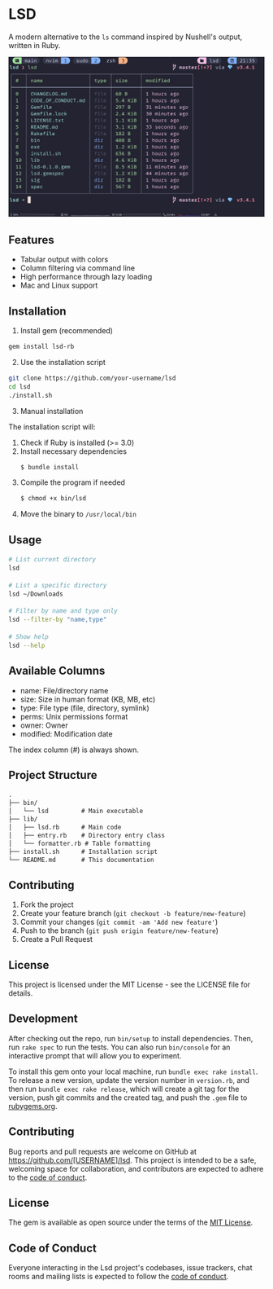 # LSD

A modern alternative to the `ls` command inspired by Nushell's output, written in Ruby.

<p align="center">
  <img src="./lsd.png" alt="LSD" width="600">
</p>

## Features

- Tabular output with colors
- Column filtering via command line
- High performance through lazy loading
- Mac and Linux support

## Installation

1. Install gem (recommended)

```bash
gem install lsd-rb
```

2. Use the installation script

```bash
git clone https://github.com/your-username/lsd
cd lsd
./install.sh
```

3. Manual installation

The installation script will:

1. Check if Ruby is installed (>= 3.0)
2. Install necessary dependencies
   ```bash
   $ bundle install
   ```
3. Compile the program if needed
   ```bash
   $ chmod +x bin/lsd
   ```
4. Move the binary to `/usr/local/bin`

## Usage

```bash
# List current directory
lsd

# List a specific directory
lsd ~/Downloads

# Filter by name and type only
lsd --filter-by "name,type"

# Show help
lsd --help
```

## Available Columns

- name: File/directory name
- size: Size in human format (KB, MB, etc)
- type: File type (file, directory, symlink)
- perms: Unix permissions format
- owner: Owner
- modified: Modification date

The index column (#) is always shown.

## Project Structure

```
.
├── bin/
│   └── lsd         # Main executable
├── lib/
│   ├── lsd.rb      # Main code
│   ├── entry.rb    # Directory entry class
│   └── formatter.rb # Table formatting
├── install.sh      # Installation script
└── README.md       # This documentation
```

## Contributing

1. Fork the project
2. Create your feature branch (`git checkout -b feature/new-feature`)
3. Commit your changes (`git commit -am 'Add new feature'`)
4. Push to the branch (`git push origin feature/new-feature`)
5. Create a Pull Request

## License

This project is licensed under the MIT License - see the LICENSE file for details.

## Development

After checking out the repo, run `bin/setup` to install dependencies. Then, run `rake spec` to run the tests. You can also run `bin/console` for an interactive prompt that will allow you to experiment.

To install this gem onto your local machine, run `bundle exec rake install`. To release a new version, update the version number in `version.rb`, and then run `bundle exec rake release`, which will create a git tag for the version, push git commits and the created tag, and push the `.gem` file to [rubygems.org](https://rubygems.org).

## Contributing

Bug reports and pull requests are welcome on GitHub at https://github.com/[USERNAME]/lsd. This project is intended to be a safe, welcoming space for collaboration, and contributors are expected to adhere to the [code of conduct](https://github.com/[USERNAME]/lsd/blob/master/CODE_OF_CONDUCT.md).

## License

The gem is available as open source under the terms of the [MIT License](https://opensource.org/licenses/MIT).

## Code of Conduct

Everyone interacting in the Lsd project's codebases, issue trackers, chat rooms and mailing lists is expected to follow the [code of conduct](https://github.com/[USERNAME]/lsd/blob/master/CODE_OF_CONDUCT.md).
